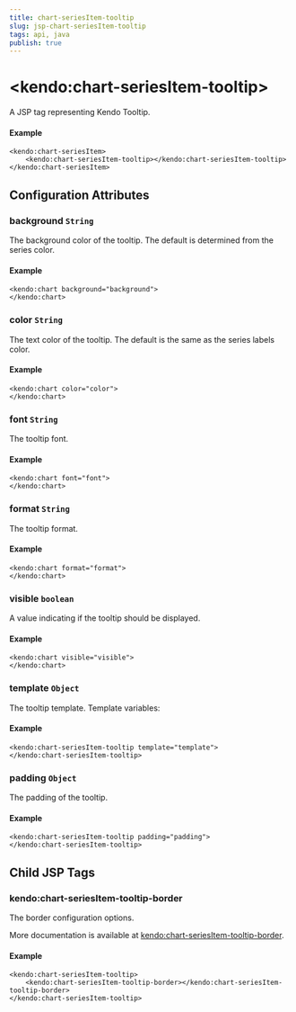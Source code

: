 ```yaml
---
title: chart-seriesItem-tooltip
slug: jsp-chart-seriesItem-tooltip
tags: api, java
publish: true
---
```


# \<kendo:chart-seriesItem-tooltip\>
A JSP tag representing Kendo Tooltip.

#### Example
    <kendo:chart-seriesItem>
        <kendo:chart-seriesItem-tooltip></kendo:chart-seriesItem-tooltip>
    </kendo:chart-seriesItem>


## Configuration Attributes


### background `String`

The background color of the tooltip. The default is determined from the series color.

#### Example
    <kendo:chart background="background">
    </kendo:chart>



### color `String`

The text color of the tooltip. The default is the same as the series labels color.

#### Example
    <kendo:chart color="color">
    </kendo:chart>



### font `String`

The tooltip font.

#### Example
    <kendo:chart font="font">
    </kendo:chart>



### format `String`

The tooltip format.

#### Example
    <kendo:chart format="format">
    </kendo:chart>



### visible `boolean`

A value indicating if the tooltip should be displayed.

#### Example
    <kendo:chart visible="visible">
    </kendo:chart>



### template `Object`

The tooltip template.
Template variables:

#### Example
    <kendo:chart-seriesItem-tooltip template="template">
    </kendo:chart-seriesItem-tooltip>



### padding `Object`

The padding of the tooltip.

#### Example
    <kendo:chart-seriesItem-tooltip padding="padding">
    </kendo:chart-seriesItem-tooltip>



## Child JSP Tags

### kendo:chart-seriesItem-tooltip-border

The border configuration options.

More documentation is available at [kendo:chart-seriesItem-tooltip-border](/api/wrappers/jsp/chart/seriesitem-tooltip-border).

#### Example

    <kendo:chart-seriesItem-tooltip>
        <kendo:chart-seriesItem-tooltip-border></kendo:chart-seriesItem-tooltip-border>
    </kendo:chart-seriesItem-tooltip>
 
